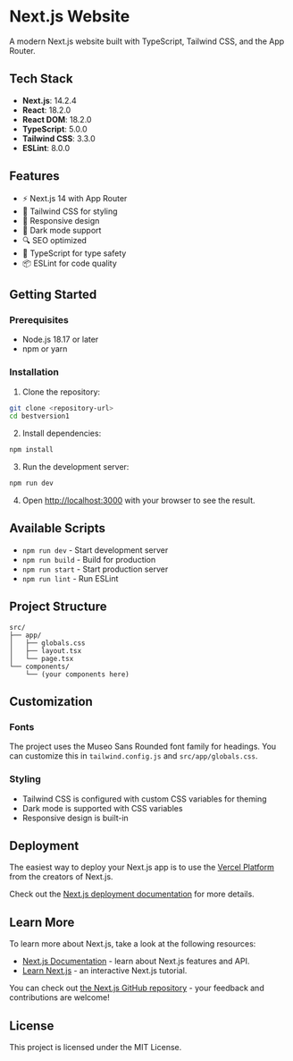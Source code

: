 # Next.js Website

A modern Next.js website built with TypeScript, Tailwind CSS, and the App Router.

## Tech Stack

- **Next.js**: 14.2.4
- **React**: 18.2.0
- **React DOM**: 18.2.0
- **TypeScript**: 5.0.0
- **Tailwind CSS**: 3.3.0
- **ESLint**: 8.0.0

## Features

- ⚡️ Next.js 14 with App Router
- 🎨 Tailwind CSS for styling
- 📱 Responsive design
- 🌙 Dark mode support
- 🔍 SEO optimized
- 🚀 TypeScript for type safety
- 📦 ESLint for code quality

## Getting Started

### Prerequisites

- Node.js 18.17 or later
- npm or yarn

### Installation

1. Clone the repository:
```bash
git clone <repository-url>
cd bestversion1
```

2. Install dependencies:
```bash
npm install
```

3. Run the development server:
```bash
npm run dev
```

4. Open [http://localhost:3000](http://localhost:3000) with your browser to see the result.

## Available Scripts

- `npm run dev` - Start development server
- `npm run build` - Build for production
- `npm run start` - Start production server
- `npm run lint` - Run ESLint

## Project Structure

```
src/
├── app/
│   ├── globals.css
│   ├── layout.tsx
│   └── page.tsx
└── components/
    └── (your components here)
```

## Customization

### Fonts

The project uses the Museo Sans Rounded font family for headings. You can customize this in `tailwind.config.js` and `src/app/globals.css`.

### Styling

- Tailwind CSS is configured with custom CSS variables for theming
- Dark mode is supported with CSS variables
- Responsive design is built-in

## Deployment

The easiest way to deploy your Next.js app is to use the [Vercel Platform](https://vercel.com/new?utm_medium=default-template&filter=next.js&utm_source=create-next-app&utm_campaign=create-next-app-readme) from the creators of Next.js.

Check out the [Next.js deployment documentation](https://nextjs.org/docs/deployment) for more details.

## Learn More

To learn more about Next.js, take a look at the following resources:

- [Next.js Documentation](https://nextjs.org/docs) - learn about Next.js features and API.
- [Learn Next.js](https://nextjs.org/learn) - an interactive Next.js tutorial.

You can check out [the Next.js GitHub repository](https://github.com/vercel/next.js/) - your feedback and contributions are welcome!

## License

This project is licensed under the MIT License. 